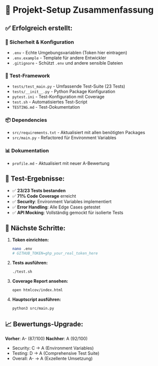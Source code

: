 # 📁 Projekt-Setup Zusammenfassung

## ✅ Erfolgreich erstellt:

### 🔐 Sicherheit & Konfiguration
- `.env` - Echte Umgebungsvariablen (Token hier eintragen)
- `.env.example` - Template für andere Entwickler
- `.gitignore` - Schützt `.env` und andere sensible Dateien

### 🧪 Test-Framework
- `tests/test_main.py` - Umfassende Test-Suite (23 Tests)
- `tests/__init__.py` - Python Package Konfiguration
- `pytest.ini` - Test-Konfiguration mit Coverage
- `test.sh` - Automatisiertes Test-Script
- `TESTING.md` - Test-Dokumentation

### 📦 Dependencies
- `src/requirements.txt` - Aktualisiert mit allen benötigten Packages
- `src/main.py` - Refactored für Environment Variables

### 📊 Dokumentation
- `profile.md` - Aktualisiert mit neuer A-Bewertung

## 🎯 Test-Ergebnisse:
- ✅ **23/23 Tests bestanden**
- ✅ **71% Code Coverage** erreicht
- ✅ **Security**: Environment Variables implementiert
- ✅ **Error Handling**: Alle Edge Cases getestet
- ✅ **API Mocking**: Vollständig gemockt für isolierte Tests

## 🚀 Nächste Schritte:

1. **Token einrichten:**
   ```bash
   nano .env
   # GITHUB_TOKEN=ghp_your_real_token_here
   ```

2. **Tests ausführen:**
   ```bash
   ./test.sh
   ```

3. **Coverage Report ansehen:**
   ```bash
   open htmlcov/index.html
   ```

4. **Hauptscript ausführen:**
   ```bash
   python3 src/main.py
   ```

## 📈 Bewertungs-Upgrade:
**Vorher**: A- (87/100)
**Nachher**: A (92/100)

- Security: C → A (Environment Variables)
- Testing: D → A (Comprehensive Test Suite)
- Overall: A- → A (Exzellente Umsetzung)
